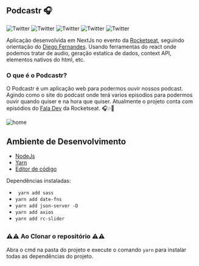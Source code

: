 ## Podcastr 🎧

![Twitter](https://img.shields.io/twitter/url?color=%23339933&label=NodeJs&logo=Node.Js&logoColor=%23339933&style=for-the-badge&url=https%3A%2F%2Fsimpleicons.org%2Ficons%2Fnode-dot-js.svg)    ![Twitter](https://img.shields.io/twitter/url?color=%232C8EBB&label=Yarn&logo=Yarn&logoColor=%232C8EBB&style=for-the-badge&url=https%3A%2F%2Fsimpleicons.org%2Ficons%2Fyarn.svg)    ![Twitter](https://img.shields.io/twitter/url?color=%23007ACC&label=VsCode&logo=Visual%20Studio%20Code&logoColor=%23007ACC&style=for-the-badge&url=https%3A%2F%2Fsimpleicons.org%2Ficons%2Fvisualstudiocode.svg)    ![Twitter](https://img.shields.io/twitter/url?color=%23000000&label=Next.Js&logo=Next.Js&logoColor=%23000000&style=for-the-badge&url=https%3A%2F%2Fsimpleicons.org%2Ficons%2Fnext-dot-js.svg)    ![Twitter](https://img.shields.io/twitter/url?color=%2361DAFB&label=React.Js&logo=React&logoColor=%2361DAFB&style=for-the-badge&url=https%3A%2F%2Fsimpleicons.org%2Ficons%2Freact.svg)

Aplicação desenvolvida em NextJs no evento da [Rocketseat](https://github.com/Rocketseat), seguindo orientação do [Diego Fernandes](https://github.com/diego3g). Usando ferramentas do react onde podemos tratar de audio, geração estatíca de dados, context API, elementos nativos do html, etc. 

### O que é o Podcastr?

O Podcastr é um aplicação web para podermos ouvir nossos podcast. Agindo como o site do podcast onde terá varios episodios para podermos ouvir quando quiser e na hora que quiser. Atualmente o projeto conta com episódios do [Fala Dev](https://www.youtube.com/watch?v=Wt4zvT6CVx8&list=PL85ITvJ7FLoivA_1YoBrRJbNWajIoR7Os) da Rocketseat. 🎧🎶🎵

![home](https://user-images.githubusercontent.com/71888055/116928269-3bb59e80-ac33-11eb-97ca-7910e70ebf7f.PNG)

##

## Ambiente de Desenvolvimento

- [NodeJs](https://nodejs.org/en/)
- [Yarn](https://classic.yarnpkg.com/en/)
- [Editor de código](https://code.visualstudio.com/download)

Dependências instaladas:

- ``  yarn add sass ``
- `` yarn add date-fns ``
- `` yarn add json-server -D ``
- `` yarn add axios ``
- `` yarn add rc-slider ``

##

### ⚠️⚠️ Ao Clonar o repositório ⚠️⚠️

Abra o cmd na pasta do projeto e execute o comando ``yarn`` para instalar todas as dependências do projeto.
